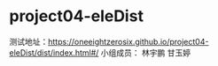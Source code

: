 # project04-eleDist
测试地址：https://oneeightzerosix.github.io/project04-eleDist/dist/index.html#/
小组成员： 林宇鹏   甘玉婷
